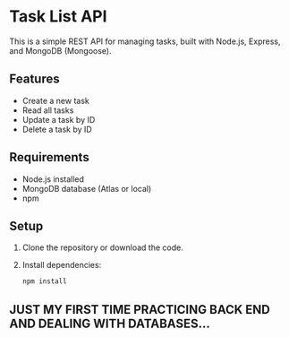 # Task List API

This is a simple REST API for managing tasks, built with Node.js, Express, and MongoDB (Mongoose).

## Features

- Create a new task
- Read all tasks
- Update a task by ID
- Delete a task by ID

## Requirements

- Node.js installed
- MongoDB database (Atlas or local)
- npm

## Setup

1. Clone the repository or download the code.

2. Install dependencies:

   ```bash
   npm install

## JUST MY FIRST TIME PRACTICING BACK END AND DEALING WITH DATABASES...
